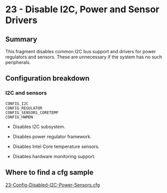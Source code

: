 # 23 - Disable I2C, Power and Sensor Drivers

## Summary

This fragment disables common I2C bus support and drivers for power regulators and sensors. These are unnecessary if the system has no such peripherals.

## Configuration breakdown

### I2C and sensors

```none
CONFIG_I2C
CONFIG_REGULATOR
CONFIG_SENSORS_CORETEMP
CONFIG_HWMON
```

* Disables I2C subsystem.

* Disables power regulator framework.

* Disables Intel Core temperature sensors.

* Disables hardware monitoring support.

## Where to find a cfg sample

[23-Config-Disabled-I2C-Power-Sensors.cfg](../../beagle-board/6.6.32/packaging/23-Config-Disabled-I2C-Power-Sensors.cfg)
